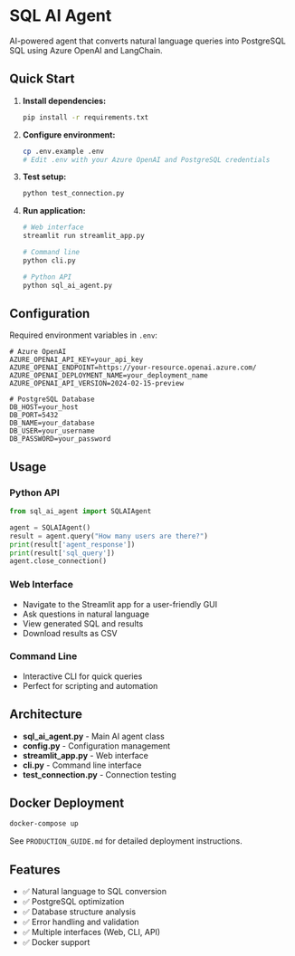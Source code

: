 # SQL AI Agent

AI-powered agent that converts natural language queries into PostgreSQL SQL using Azure OpenAI and LangChain.

## Quick Start

1. **Install dependencies:**
   ```bash
   pip install -r requirements.txt
   ```

2. **Configure environment:**
   ```bash
   cp .env.example .env
   # Edit .env with your Azure OpenAI and PostgreSQL credentials
   ```

3. **Test setup:**
   ```bash
   python test_connection.py
   ```

4. **Run application:**
   ```bash
   # Web interface
   streamlit run streamlit_app.py
   
   # Command line
   python cli.py
   
   # Python API
   python sql_ai_agent.py
   ```

## Configuration

Required environment variables in `.env`:

```env
# Azure OpenAI
AZURE_OPENAI_API_KEY=your_api_key
AZURE_OPENAI_ENDPOINT=https://your-resource.openai.azure.com/
AZURE_OPENAI_DEPLOYMENT_NAME=your_deployment_name
AZURE_OPENAI_API_VERSION=2024-02-15-preview

# PostgreSQL Database
DB_HOST=your_host
DB_PORT=5432
DB_NAME=your_database
DB_USER=your_username
DB_PASSWORD=your_password
```

## Usage

### Python API
```python
from sql_ai_agent import SQLAIAgent

agent = SQLAIAgent()
result = agent.query("How many users are there?")
print(result['agent_response'])
print(result['sql_query'])
agent.close_connection()
```

### Web Interface
- Navigate to the Streamlit app for a user-friendly GUI
- Ask questions in natural language
- View generated SQL and results
- Download results as CSV

### Command Line
- Interactive CLI for quick queries
- Perfect for scripting and automation

## Architecture

- **sql_ai_agent.py** - Main AI agent class
- **config.py** - Configuration management  
- **streamlit_app.py** - Web interface
- **cli.py** - Command line interface
- **test_connection.py** - Connection testing

## Docker Deployment

```bash
docker-compose up
```

See `PRODUCTION_GUIDE.md` for detailed deployment instructions.

## Features

- ✅ Natural language to SQL conversion
- ✅ PostgreSQL optimization
- ✅ Database structure analysis
- ✅ Error handling and validation
- ✅ Multiple interfaces (Web, CLI, API)
- ✅ Docker support
